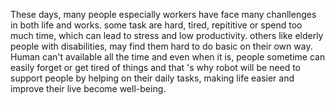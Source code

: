 These days, many people especially workers have face many chanllenges in both life and works. some task are hard, tired, repititive or spend too much time, which can lead to stress and low productivity. others like elderly people with disabilities, may find them hard to do basic on their own way. Human can't available all the time and even when it is, people sometime can easily forget or get tired of things and that 's why robot will be need to support people by helping on their daily tasks, making life easier and improve their live become well-being.
